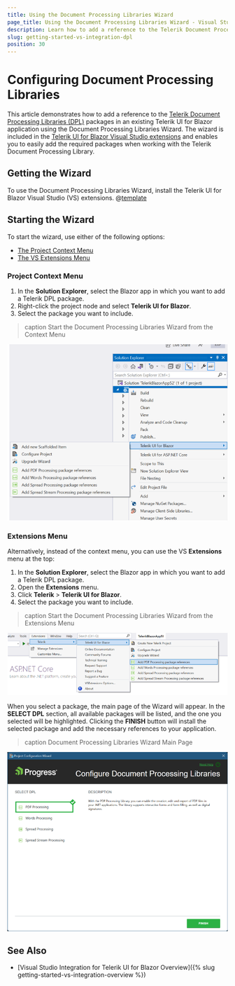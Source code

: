 ```yaml
---
title: Using the Document Processing Libraries Wizard
page_title: Using the Document Processing Libraries Wizard - Visual Studio Integration.
description: Learn how to add a reference to the Telerik Document Processing Libraries in your application by using the Telerik UI for Blazor Visual Studio extension.
slug: getting-started-vs-integration-dpl
position: 30
---
```


# Configuring Document Processing Libraries

This article demonstrates how to add a reference to the [Telerik Document Processing Libraries (DPL)](https://www.telerik.com/document-processing-libraries) packages in an existing Telerik UI for Blazor application using the Document Processing Libraries Wizard. The wizard is included in the [Telerik UI for Blazor Visual Studio extensions](https://marketplace.visualstudio.com/items?itemName=TelerikInc.TelerikBlazorVSExtensions) and enables you to easily add the required packages when working with the Telerik Document Processing Library.

## Getting the Wizard

To use the Document Processing Libraries Wizard, install the Telerik UI for Blazor Visual Studio (VS) extensions. @[template](/_contentTemplates/common/general-info.md#vsx-download)

## Starting the Wizard

To start the wizard, use either of the following options:

* [The Project Context Menu](#project-context-menu)
* [The VS Extensions Menu](#extensions-menu)

### Project Context Menu

1. In the **Solution Explorer**, select the Blazor app in which you want to add a Telerik DPL package.
1. Right-click the project node and select **Telerik UI for Blazor**.
1. Select the package you want to include.

>caption Start the Document Processing Libraries Wizard from the Context Menu

![Start the Document Processing Libraries Wizard from the context menu of a Telerik UI for Blazor app](images/vs-ext-dpl-wizard-context-menu.png)

### Extensions Menu

Alternatively, instead of the context menu, you can use the VS **Extensions** menu at the top:

1. In the **Solution Explorer**, select the Blazor app in which you want to add a Telerik DPL package.
1. Open the **Extensions** menu.
1. Click **Telerik** > **Telerik UI for Blazor**.
1. Select the package you want to include.

>caption Start the Document Processing Libraries Wizard from the Extensions Menu

![Start the Document Processing Libraries Wizard from the Extensions Menu](images/vs-ext-dpl-wizard-extensions-menu.png)

When you select a package, the main page of the Wizard will appear. In the **SELECT DPL** section, all available packages will be listed, and the one you selected will be highlighted. Clicking the **FINISH** button will install the selected package and add the necessary references to your application.

>caption Document Processing Libraries Wizard Main Page

![Document Processing Libraries Wizard Main Page](images/vs-ext-dpl-main-page.png)

## See Also

* [Visual Studio Integration for Telerik UI for Blazor Overview]({% slug getting-started-vs-integration-overview %})